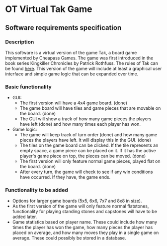 # OT Virtual Tak Game

## Software requirements specification

### Description

This software is a virtual version of the game Tak, a board game implemented by Cheapass Games. The game was first introduced in the book series Kingkiller Chronicles by Patrick Rothfuss. The rules of Tak can be found [here](http://cheapass.com/wp-content/uploads/2016/07/Tak-Beta-Rules.pdf). This version of the game will include at least a graphical user interface and simple game logic that can be expanded over time.

### Basic functionality

- GUI:
	- The first version will have a 4x4 game board. (done)
	- The game board will have tiles and game pieces that are movable on the board. (done)
	- The GUI will show a track of how many game pieces the players have left (done) and how many times each player has won.
- Game logic:
	- The game will keep track of turn order (done) and how many game pieces the players have left. It will display this in the GUI. (done)
	- The tiles on the game board can be clicked. If the tile represents an empty space, a game piece can be placed on it. If it has the active player's game piece on top, the pieces can be moved. (done)
	- The first version will only feature normal game pieces, played flat on the board. (done) 
	- After every turn, the game will check to see if any win conditions have occurred. If they have, the game ends.

### Functionality to be added

- Options for larger game boards (5x5, 6x6, 7x7 and 8x8 in size).
- As the first version of the game will only feature normal flatstones, functionality for playing standing stones and capstones will have to be added later.
- Game statistics based on player name. These could include how many times the player has won the game, how many pieces the player has placed on average, and how many moves they play in a single game on average. These could possibly be stored in a database.

